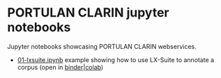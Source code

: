 # PORTULAN CLARIN jupyter notebooks

Jupyter notebooks showcasing PORTULAN CLARIN webservices.

* [01-lxsuite.ipynb](01-lxsuite.ipynb) example showing how to use LX-Suite to annotate a corpus
  (open in [binder](https://mybinder.org/v2/gh/portulanclarin/jupyter-notebooks/HEAD?filepath=01-lxsuite.ipynb)|[colab](https://colab.research.google.com/github/portulanclarin/jupyter-notebooks/blob/main/01-lxsuite.ipynb))

